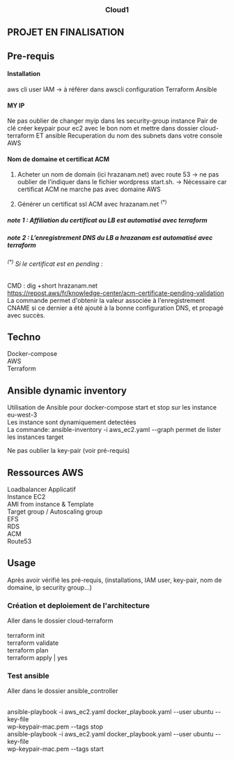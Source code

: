<h3 align="center">Cloud1</h3>

<!-- ABOUT THE PROJECT -->
## PROJET EN FINALISATION

## Pre-requis
#### Installation
aws cli
user IAM → à référer dans awscli configuration
Terraform
Ansible

#### MY IP
Ne pas oublier de changer myip dans les security-group instance
Pair de clé 
créer keypair pour ec2 avec le bon nom et mettre dans dossier cloud-terraform ET ansible
Recuperation du nom des subnets dans votre console AWS

#### Nom de domaine et certificat ACM
1) Acheter un nom de domain (ici hrazanam.net) avec route 53 → ne pas oublier de l’indiquer dans le fichier wordpress start.sh.
	→ Nécessaire car certificat ACM ne marche pas avec domaine AWS

2) Générer un certificat ssl ACM avec hrazanam.net <sup>(*)</sup>

##### note 1 : Affiliation du certificat au LB est automatisé avec terraform 

##### note 2 : L’enregistrement DNS du LB a hrazanam est automatisé avec terraform 

###### <sup>(*)</sup> Si le certificat est en pending : 
CMD : dig +short hrazanam.net <br>
https://repost.aws/fr/knowledge-center/acm-certificate-pending-validation
La commande permet d'obtenir la valeur associée à l'enregistrement CNAME si ce dernier a été ajouté à la bonne configuration DNS, et propagé avec succès.

## Techno
Docker-compose <br>
AWS <br>
Terraform <br>

## Ansible dynamic inventory
Utilisation de Ansible pour docker-compose start et stop sur les instance eu-west-3 <br>
Les instance sont dynamiquement detectées <br>
La commande: ansible-inventory -i aws_ec2.yaml --graph permet de lister les instances target <br>

Ne pas oublier la key-pair (voir pré-requis) <br>

## Ressources AWS 
Loadbalancer Applicatif <br>
Instance EC2 <br>
AMI from instance & Template <br>
Target group / Autoscaling group <br>
EFS <br>
RDS <br>
ACM <br>
Route53 <br>

## Usage
Après avoir vérifié les pré-requis, (installations, IAM user, key-pair, nom de domaine, ip security group...) <br>

### Création et deploiement de l'architecture
Aller dans le dossier cloud-terraform <br> <br>
terraform init <br>
terraform validate <br>
terraform plan <br>
terraform apply | yes <br>

### Test ansible
Aller dans le dossier ansible_controller <br> <br>

ansible-playbook -i aws_ec2.yaml docker_playbook.yaml --user ubuntu --key-file <br>
wp-keypair-mac.pem --tags stop <br>
ansible-playbook -i aws_ec2.yaml docker_playbook.yaml --user ubuntu --key-file <br>
wp-keypair-mac.pem --tags start <br>


